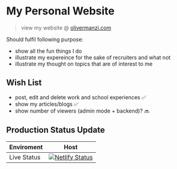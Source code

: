 # My Personal Website

> view my website @ [olivermanzi.com](https://www.olivermanzi.com/)

Should fulfil following purpose:

- show all the fun things I do
- illustrate my expereince for the sake of recruiters and what not
- illustrate my thought on topics that are of interest to me

## Wish List

- post, edit and delete work and school experiences ✅
- show my articles/blogs ✅
- show number of viewers (admin mode + backend)? 🔜

## Production Status Update

| Enviroment | Host |
|-|-|
| Live Status | [![Netlify Status](https://api.netlify.com/api/v1/badges/72aa6d1d-222e-438a-bfb2-5ae1989f1c7a/deploy-status)](https://app.netlify.com/sites/jovial-raman-b131f9/deploys) |
